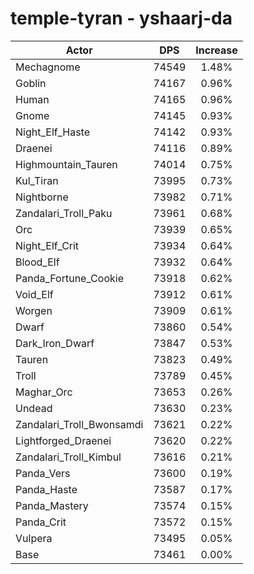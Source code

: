 # temple-tyran - yshaarj-da
| Actor | DPS | Increase |
|---|:---:|:---:|
|Mechagnome|74549|1.48%|
|Goblin|74167|0.96%|
|Human|74165|0.96%|
|Gnome|74145|0.93%|
|Night_Elf_Haste|74142|0.93%|
|Draenei|74116|0.89%|
|Highmountain_Tauren|74014|0.75%|
|Kul_Tiran|73995|0.73%|
|Nightborne|73982|0.71%|
|Zandalari_Troll_Paku|73961|0.68%|
|Orc|73939|0.65%|
|Night_Elf_Crit|73934|0.64%|
|Blood_Elf|73932|0.64%|
|Panda_Fortune_Cookie|73918|0.62%|
|Void_Elf|73912|0.61%|
|Worgen|73909|0.61%|
|Dwarf|73860|0.54%|
|Dark_Iron_Dwarf|73847|0.53%|
|Tauren|73823|0.49%|
|Troll|73789|0.45%|
|Maghar_Orc|73653|0.26%|
|Undead|73630|0.23%|
|Zandalari_Troll_Bwonsamdi|73621|0.22%|
|Lightforged_Draenei|73620|0.22%|
|Zandalari_Troll_Kimbul|73616|0.21%|
|Panda_Vers|73600|0.19%|
|Panda_Haste|73587|0.17%|
|Panda_Mastery|73574|0.15%|
|Panda_Crit|73572|0.15%|
|Vulpera|73495|0.05%|
|Base|73461|0.00%|
